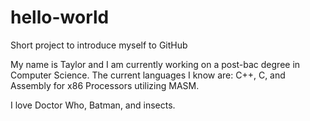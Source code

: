 # hello-world
Short project to introduce myself to GitHub

My name is Taylor and I am currently working on a post-bac degree in Computer Science.
The current languages I know are: C++, C, and Assembly for x86 Processors utilizing MASM.

I love Doctor Who, Batman, and insects.
